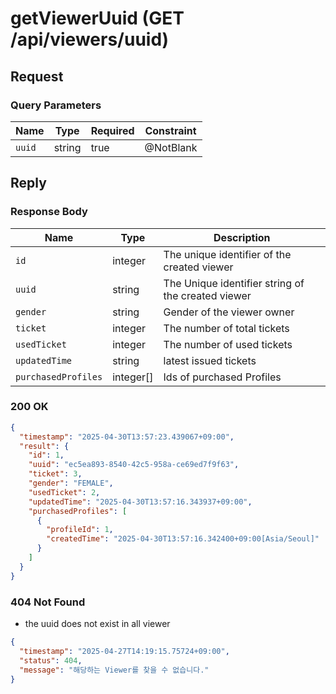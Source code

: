 # getViewerUuid (GET /api/viewers/uuid)

## Request

### Query Parameters

| Name   | Type   | Required | Constraint |
|--------|--------|----------|------------|
| `uuid` | string | true     | @NotBlank  |

## Reply

### Response Body

| Name                | Type      | Description                                        |
|---------------------|-----------|----------------------------------------------------|
| `id`                | integer   | The unique identifier of the created viewer        |
| `uuid`              | string    | The Unique identifier string of the created viewer |
| `gender`            | string    | Gender of the viewer owner                         |
| `ticket`            | integer   | The number of total tickets                        |
| `usedTicket`        | integer   | The number of used tickets                         |
| `updatedTime`       | string    | latest issued tickets                              |
| `purchasedProfiles` | integer[] | Ids of purchased Profiles                          |

### 200 OK

```json
{
  "timestamp": "2025-04-30T13:57:23.439067+09:00",
  "result": {
    "id": 1,
    "uuid": "ec5ea893-8540-42c5-958a-ce69ed7f9f63",
    "ticket": 3,
    "gender": "FEMALE",
    "usedTicket": 2,
    "updatedTime": "2025-04-30T13:57:16.343937+09:00",
    "purchasedProfiles": [
      {
        "profileId": 1,
        "createdTime": "2025-04-30T13:57:16.342400+09:00[Asia/Seoul]"
      }
    ]
  }
}
```

### 404 Not Found

- the uuid does not exist in all viewer

```json
{
  "timestamp": "2025-04-27T14:19:15.75724+09:00",
  "status": 404,
  "message": "해당하는 Viewer를 찾을 수 없습니다."
}
```
